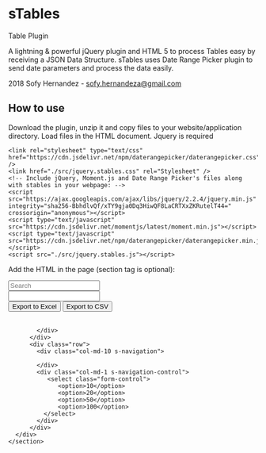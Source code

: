 # sTables
Table Plugin

A lightning & powerful jQuery plugin and HTML 5 to process Tables easy by receiving a JSON Data Structure.
sTables uses Date Range Picker plugin to send date parameters and process the data easily.

2018 Sofy Hernandez - sofy.hernandeza@gmail.com

## How to use
Download the plugin, unzip it and copy files to your website/application directory. Load files in the HTML document. Jquery is required

    <link rel="stylesheet" type="text/css" href="https://cdn.jsdelivr.net/npm/daterangepicker/daterangepicker.css" /> 
    <link href="./src/jquery.stables.css" rel="Stylesheet" />
    <!-- Include jQuery, Moment.js and Date Range Picker's files along with stables in your webpage: -->    
    <script src="https://ajax.googleapis.com/ajax/libs/jquery/2.2.4/jquery.min.js" integrity="sha256-BbhdlvQf/xTY9gja0Dq3HiwQF8LaCRTXxZKRutelT44=" crossorigin="anonymous"></script>
    <script type="text/javascript" src="https://cdn.jsdelivr.net/momentjs/latest/moment.min.js"></script>
    <script type="text/javascript" src="https://cdn.jsdelivr.net/npm/daterangepicker/daterangepicker.min.js"></script>
    <script src="./src/jquery.stables.js"></script>   
   
Add the HTML in the page (section tag is optional):
    <section> <!-- Optional  -->
      <div class="s-tables">
          <div class="row s-controls"> <!-- if Bootstrap, use row class otherwise remove it -->
            <div class="col-md-6 s-search"> <!-- if Bootstrap, use col-* class otherwise remove it -->
                <input class="form-control s-searchbox input-control"  type="text" placeholder="Search" />                
            </div> 
            <div class="col-md-3 s-calendar">
                <input class="form-control s-calendar input-control"  type="text" name="daterange" />                
            </div>
            <div class="col-md-3 s-buttons">
                <button class="btn btn-default stables-btn-export btn-export-excel">Export to Excel</button> 
                <button class="btn btn-default stables-btn-export btn-export-csv">Export to CSV</button>             
            </div>  
          </div>
          <div class="row">
            <!-- Here goes the table with the rendered data -->
            <div class="s-table-data">
              
            </div> 
          </div>  
          <div class="row">
            <div class="col-md-10 s-navigation">

            </div>
            <div class="col-md-1 s-navigation-control">
               <select class="form-control">
                  <option>10</option>
                  <option>20</option>
                  <option>50</option>
                  <option>100</option>
              </select>
            </div>
          </div>
      </div>
    </section>
